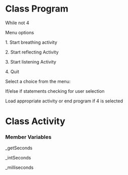 <h1>
Class Program
</h1>
<p>
While not 4
</p>
<p>
Menu options
</p>
<p>
1. Start breathing activity
</p>
<p>
2. Start reflecting Activity
</p>
<p>
3. Start listening Activity
</p>
<p>
4. Quit
</p>
<p>
Select a choice from the menu: 
</p>
<p>
If/else if statements checking for user selection
</p>
<p>
Load appropriate activity or end program if 4 is selected
</p>
<h1>
Class Activity
</h1>
<h3>
Member Variables
</h3>
<p>
_getSeconds
</p>
<p>
_intSeconds
</p>
<p>
_milliseconds
</p>

<p>
</p>
<h1>
</h1>
<h3>
</h3>